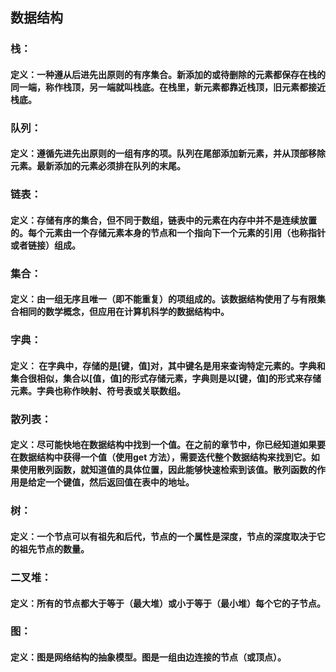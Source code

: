 ## 数据结构

### 栈：

#### 定义：一种遵从后进先出原则的有序集合。新添加的或待删除的元素都保存在栈的同一端，称作栈顶，另一端就叫栈底。在栈里，新元素都靠近栈顶，旧元素都接近栈底。

### 队列：

#### 定义：遵循先进先出原则的一组有序的项。队列在尾部添加新元素，并从顶部移除元素。最新添加的元素必须排在队列的末尾。

### 链表：

#### 定义：存储有序的集合，但不同于数组，链表中的元素在内存中并不是连续放置的。每个元素由一个存储元素本身的节点和一个指向下一个元素的引用（也称指针或者链接）组成。

### 集合：

#### 定义：由一组无序且唯一（即不能重复）的项组成的。该数据结构使用了与有限集合相同的数学概念，但应用在计算机科学的数据结构中。

### 字典：

#### 定义： 在字典中，存储的是[键，值]对，其中键名是用来查询特定元素的。字典和集合很相似，集合以[值，值]的形式存储元素，字典则是以[键，值]的形式来存储元素。字典也称作映射、符号表或关联数组。

### 散列表：

#### 定义：尽可能快地在数据结构中找到一个值。在之前的章节中，你已经知道如果要在数据结构中获得一个值（使用get 方法），需要迭代整个数据结构来找到它。如果使用散列函数，就知道值的具体位置，因此能够快速检索到该值。散列函数的作用是给定一个键值，然后返回值在表中的地址。

### 树：

#### 定义：一个节点可以有祖先和后代，节点的一个属性是深度，节点的深度取决于它的祖先节点的数量。

### 二叉堆：

#### 定义：所有的节点都大于等于（最大堆）或小于等于（最小堆）每个它的子节点。

### 图：

#### 定义：图是网络结构的抽象模型。图是一组由边连接的节点（或顶点）。